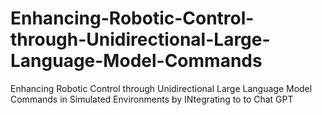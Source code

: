 # Enhancing-Robotic-Control-through-Unidirectional-Large-Language-Model-Commands
Enhancing Robotic Control through Unidirectional Large Language Model Commands in Simulated Environments by  INtegrating to to Chat GPT
